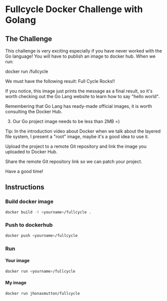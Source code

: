 # Fullcycle Docker Challenge with Golang

## The Challenge

This challenge is very exciting especially if you have never worked with the Go language!
You will have to publish an image to docker hub. When we run:

docker run <your-user>/fullcycle

We must have the following result: Full Cycle Rocks!!

If you notice, this image just prints the message as a final result, so it's worth checking out the Go Lang website to learn how to say "hello world".

Remembering that Go Lang has ready-made official images, it is worth consulting the Docker Hub.

3) Our Go project image needs to be less than 2MB =)

Tip: In the introduction video about Docker when we talk about the layered file system, I present a "root" image, maybe it's a good idea to use it.

Upload the project to a remote Git repository and link the image you uploaded to Docker Hub.

Share the remote Git repository link so we can patch your project.

Have a good time!

## Instructions

### Build docker image

```bash
docker build -t <yourname>/fullcycle .
```

### Push to dockerhub
```bash
docker push <yourname>/fullcycle
```

### Run

#### Your image
```bash
docker run <yourname>/fullcycle
```

#### My image
```bash
docker run jhonasmutton/fullcycle
```